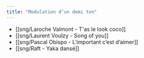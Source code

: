 ```yaml
---
title: "Modulation d’un demi ton"
---
```


- [[sng/Laroche Valmont - T'as le look coco]]
- [[sng/Laurent Voulzy - Song of you]]
- [[sng/Pascal Obispo - L’important c’est d’aimer]]
- [[sng/Raft - Yaka dansé]]


